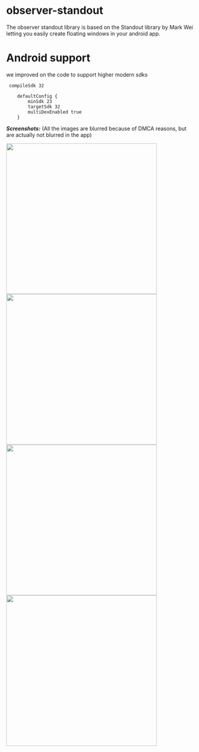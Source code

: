 # observer-standout
The observer standout library is based on the Standout library by Mark Wei letting you easily create floating windows in your android app. 

# Android support
we improved on the code to support higher modern sdks

```
 compileSdk 32

    defaultConfig {
        minSdk 23
        targetSdk 32
        multiDexEnabled true
    }
```

***Screenshots:***
(All the images are blurred because of DMCA reasons, but are actually not blurred in the app)

<img src="./.github/home.jpg" height="400"/><img src="./.github/search.jpg" height="400"/><img src="./.github/downloads.jpg" height="400"/><img src="./.github/results.jpg" height="400"/>


